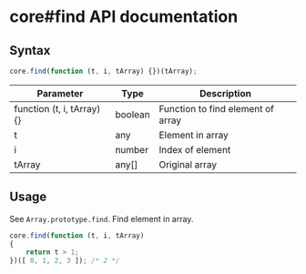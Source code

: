 # core#find API documentation

## Syntax

``` javascript
core.find(function (t, i, tArray) {})(tArray);
```

| Parameter | Type | Description |
|--|--|--|
| function (t, i, tArray) {} | boolean | Function to find element of array |
| t | any | Element in array |
| i | number | Index of element |
| tArray | any[] | Original array |

## Usage

See `Array.prototype.find`. Find element in array.

``` javascript
core.find(function (t, i, tArray)
{
    return t > 1;
})([ 0, 1, 2, 3 ]); /* 2 */
```
